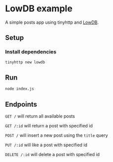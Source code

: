 # LowDB example

A simple posts app using tinyhttp and [LowDB](https://github.com/typicode/lowdb).

## Setup

### Install dependencies

```sh
tinyhttp new lowdb
```

## Run

```sh
node index.js
```

## Endpoints

`GET /` will return all available posts

`GET /:id` will return a post with specified id

`POST /` will insert a new post using the `title` query

`PUT /:id` will like a post with specified id

`DELETE /:id` will delete a post with specified id
